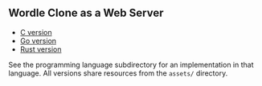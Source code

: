 ## Wordle Clone as a Web Server
* [C version](C/README.md)
* [Go version](Go/README.md)
* [Rust version](Rust/README.md)

See the programming language subdirectory for an implementation in that language. All versions share resources from the `assets/` directory.
